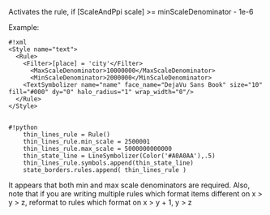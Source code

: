 <!-- Name: MinScaleDenominator -->
<!-- Version: 3 -->
<!-- Last-Modified: 2009/04/03 14:37:17 -->
<!-- Author: tmcw -->
Activates the rule, if [ScaleAndPpi scale] >= minScaleDenominator - 1e-6 

Example:

    #!xml
    <Style name="text">
      <Rule>
        <Filter>[place] = 'city'</Filter>
          <MaxScaleDenominator>10000000</MaxScaleDenominator>
          <MinScaleDenominator>2000000</MinScaleDenominator>
        <TextSymbolizer name="name" face_name="DejaVu Sans Book" size="10" fill="#000" dy="0" halo_radius="1" wrap_width="0"/>
      </Rule>
    </Style>


    #!python
        thin_lines_rule = Rule()
        thin_lines_rule.min_scale = 2500001
        thin_lines_rule.max_scale = 5000000000000
        thin_state_line = LineSymbolizer(Color('#A0A0AA'),.5)
        thin_lines_rule.symbols.append(thin_state_line)
        state_borders.rules.append( thin_lines_rule )

It appears that both min and max scale denominators are required. Also, note that if you are writing multiple rules which format items different on x > y > z, reformat to rules which format on x > y + 1, y > z